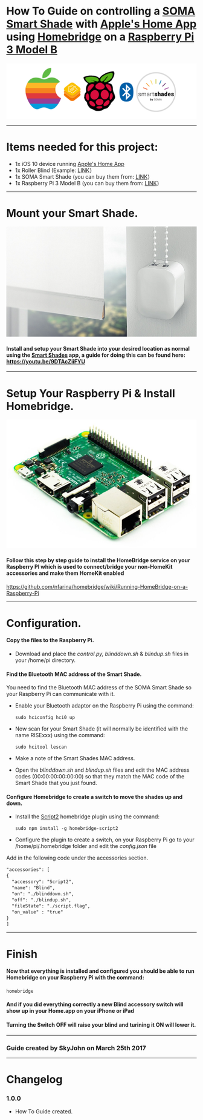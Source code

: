 # How To Guide on controlling a <a rel="nofollow" href="https://www.amazon.co.uk/gp/product/B01E5O8P9O/ref=as_li_tl?ie=UTF8&camp=1634&creative=6738&creativeASIN=B01E5O8P9O&linkCode=as2&tag=httpgithcomsk-21">SOMA Smart Shade</a><img src="http://ir-uk.amazon-adsystem.com/e/ir?t=httpgithcomsk-21&l=as2&o=2&a=B01E5O8P9O" width="1" height="1" border="0" alt="" style="border:none !important; margin:0px !important;" /> with [Apple's Home App](http://www.apple.com/uk/ios/home/) using [Homebridge](https://github.com/nfarina/homebridge) on a <a rel="nofollow" href="https://www.amazon.co.uk/gp/product/B01CI5879A/ref=as_li_tl?ie=UTF8&camp=1634&creative=6738&creativeASIN=B01CI5879A&linkCode=as2&tag=httpgithcomsk-21">Raspberry Pi 3 Model B</a><img src="http://ir-uk.amazon-adsystem.com/e/ir?t=httpgithcomsk-21&l=as2&o=2&a=B01CI5879A" width="1" height="1" border="0" alt="" style="border:none !important; margin:0px !important;" />


<img src="images/overview.png">

---

# Items needed for this project:

* 1x iOS 10 device running [Apple's Home App](http://www.apple.com/uk/ios/home/)
* 1x Roller Blind (Example: <a rel="nofollow" href="https://www.amazon.co.uk/gp/product/B00XLE0O94/ref=as_li_tl?ie=UTF8&camp=1634&creative=6738&creativeASIN=B00XLE0O94&linkCode=as2&tag=httpgithcomsk-21">LINK</a><img src="http://ir-uk.amazon-adsystem.com/e/ir?t=httpgithcomsk-21&l=as2&o=2&a=B00XLE0O94" width="1" height="1" border="0" alt="" style="border:none !important; margin:0px !important;" />)
* 1x SOMA Smart Shade (you can buy them from: <a rel="nofollow" href="https://www.amazon.co.uk/gp/product/B01E5O8P9O/ref=as_li_tl?ie=UTF8&camp=1634&creative=6738&creativeASIN=B01E5O8P9O&linkCode=as2&tag=httpgithcomsk-21">LINK</a><img src="http://ir-uk.amazon-adsystem.com/e/ir?t=httpgithcomsk-21&l=as2&o=2&a=B01E5O8P9O" width="1" height="1" border="0" alt="" style="border:none !important; margin:0px !important;" />)
* 1x Raspberry Pi 3 Model B (you can buy them from: <a rel="nofollow" href="https://www.amazon.co.uk/gp/product/B01CI5879A/ref=as_li_tl?ie=UTF8&camp=1634&creative=6738&creativeASIN=B01CI5879A&linkCode=as2&tag=httpgithcomsk-21">LINK</a><img src="http://ir-uk.amazon-adsystem.com/e/ir?t=httpgithcomsk-21&l=as2&o=2&a=B01CI5879A" width="1" height="1" border="0" alt="" style="border:none !important; margin:0px !important;" />)

---

# Mount your Smart Shade.

<img src="images/smartshadebig.png">

#### Install and setup your Smart Shade into your desired location as normal using the [Smart Shades](https://itunes.apple.com/us/app/smart-shades/id1016406862?mt=8) app, a guide for doing this can be found here: https://youtu.be/9DTAcZiiFYU

---

# Setup Your Raspberry Pi & Install Homebridge.

<img src="images/pibig.png">

#### Follow this step by step guide to install the HomeBridge service on your Raspberry PI which is used to connect/bridge your non-HomeKit accessories and make them HomeKit enabled

https://github.com/nfarina/homebridge/wiki/Running-HomeBridge-on-a-Raspberry-Pi

---

# Configuration.

#### Copy the files to the Raspberry Pi.

* Download and place the *control.py, blinddown.sh* & *blindup.sh* files in your /home/pi directory.

#### Find the Bluetooth MAC address of the Smart Shade.

You need to find the Bluetooth MAC address of the SOMA Smart Shade so your Raspberry Pi can communicate with it.

  * Enable your Bluetooth adaptor on the Raspberry Pi using the command:

        sudo hciconfig hci0 up

  * Now scan for your Smart Shade (it will normally be identified with the name RISExxx) using the command:

        sudo hcitool lescan

  * Make a note of the Smart Shades MAC address.


  * Open the *blinddown.sh* and *blindup.sh* files and edit the MAC address codes (00:00:00:00:00:00) so that they match the MAC code of the Smart Shade that you just found.

#### Configure Homebridge to create a switch to move the shades up and down.

  * Install the [Script2](https://github.com/pponce/homebridge-script2) homebridge plugin using the command:

        sudo npm install -g homebridge-script2

  * Configure the plugin to create a switch, on your Raspberry Pi go to your /home/pi/.homebridge folder and edit the *config.json* file


Add in the following code under the accessories section.

```
"accessories": [
{
  "accessory": "Script2",
  "name": "Blind",
  "on": "./blinddown.sh",
  "off": "./blindup.sh",
  "fileState": "./script.flag",
  "on_value" : "true"
}
]
```

---

# Finish

#### Now that everything is installed and configured you should be able to run Homebridge on your Raspberry Pi with the command:

    homebridge

#### And if you did everything correctly a new Blind accessory switch will show up in your Home.app on your iPhone or iPad

#### Turning the Switch OFF will raise your blind and turining it ON will lower it.

---

### Guide created by SkyJohn on March 25th 2017

---

# Changelog

### 1.0.0
* How To Guide created.
